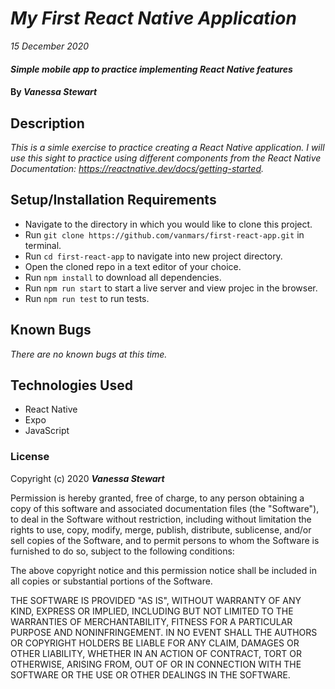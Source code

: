 # _My First React Native Application_

_15 December 2020_

#### _Simple mobile app to practice implementing React Native features_

#### By _**Vanessa Stewart**_

## Description

_This is a simle exercise to practice creating a React Native application. I will use this sight to practice using different components from the React Native Documentation: https://reactnative.dev/docs/getting-started._


## Setup/Installation Requirements

* Navigate to the directory in which you would like to clone this project.
* Run `git clone https://github.com/vanmars/first-react-app.git` in terminal.
* Run `cd first-react-app` to navigate into new project directory.
* Open the cloned repo in a text editor of your choice.
* Run `npm install` to download all dependencies.
* Run `npm run start` to start a live server and view projec in the browser.
* Run `npm run test` to run tests.

## Known Bugs

_There are no known bugs at this time._

## Technologies Used

* React Native
* Expo
* JavaScript

### License

Copyright (c) 2020 **_Vanessa Stewart_**

Permission is hereby granted, free of charge, to any person obtaining a copy of this software and associated documentation files (the "Software"), to deal in the Software without restriction, including without limitation the rights to use, copy, modify, merge, publish, distribute, sublicense, and/or sell copies of the Software, and to permit persons to whom the Software is furnished to do so, subject to the following conditions:

The above copyright notice and this permission notice shall be included in all copies or substantial portions of the Software.

THE SOFTWARE IS PROVIDED "AS IS", WITHOUT WARRANTY OF ANY KIND, EXPRESS OR IMPLIED, INCLUDING BUT NOT LIMITED TO THE WARRANTIES OF MERCHANTABILITY, FITNESS FOR A PARTICULAR PURPOSE AND NONINFRINGEMENT. IN NO EVENT SHALL THE AUTHORS OR COPYRIGHT HOLDERS BE LIABLE FOR ANY CLAIM, DAMAGES OR OTHER LIABILITY, WHETHER IN AN ACTION OF CONTRACT, TORT OR OTHERWISE, ARISING FROM, OUT OF OR IN CONNECTION WITH THE SOFTWARE OR THE USE OR OTHER DEALINGS IN THE SOFTWARE.